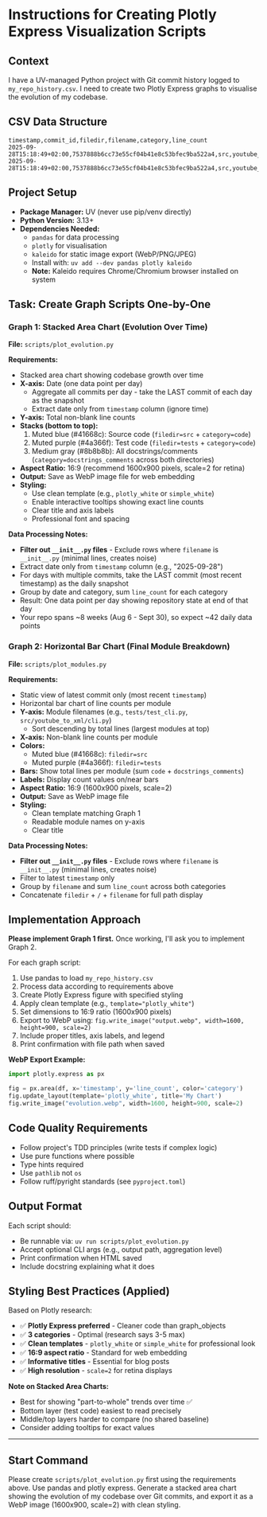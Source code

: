 # Instructions for Creating Plotly Express Visualization Scripts

## Context
I have a UV-managed Python project with Git commit history logged to `my_repo_history.csv`. I need to create two Plotly Express graphs to visualise the evolution of my codebase.

## CSV Data Structure
```csv
timestamp,commit_id,filedir,filename,category,line_count
2025-09-28T15:18:49+02:00,7537888b6cc73e55cf04b41e8c53bfec9ba522a4,src,youtube_to_xml/cli.py,code,119
2025-09-28T15:18:49+02:00,7537888b6cc73e55cf04b41e8c53bfec9ba522a4,src,youtube_to_xml/cli.py,docstrings_comments,55
```

## Project Setup
- **Package Manager:** UV (never use pip/venv directly)
- **Python Version:** 3.13+
- **Dependencies Needed:**
  - `pandas` for data processing
  - `plotly` for visualisation
  - `kaleido` for static image export (WebP/PNG/JPEG)
  - Install with: `uv add --dev pandas plotly kaleido`
  - **Note:** Kaleido requires Chrome/Chromium browser installed on system

## Task: Create Graph Scripts One-by-One

### Graph 1: Stacked Area Chart (Evolution Over Time)
**File:** `scripts/plot_evolution.py`

**Requirements:**
- Stacked area chart showing codebase growth over time
- **X-axis:** Date (one data point per day)
  - Aggregate all commits per day - take the LAST commit of each day as the snapshot
  - Extract date only from `timestamp` column (ignore time)
- **Y-axis:** Total non-blank line counts
- **Stacks (bottom to top):**
  1. Muted blue (#41668c): Source code (`filedir=src` + `category=code`)
  2. Muted purple (#4a366f): Test code (`filedir=tests` + `category=code`)
  3. Medium gray (#8b8b8b): All docstrings/comments (`category=docstrings_comments` across both directories)
- **Aspect Ratio:** 16:9 (recommend 1600x900 pixels, scale=2 for retina)
- **Output:** Save as WebP image file for web embedding
- **Styling:**
  - Use clean template (e.g., `plotly_white` or `simple_white`)
  - Enable interactive tooltips showing exact line counts
  - Clear title and axis labels
  - Professional font and spacing

**Data Processing Notes:**
- **Filter out `__init__.py` files** - Exclude rows where `filename` is `__init__.py` (minimal lines, creates noise)
- Extract date only from `timestamp` column (e.g., "2025-09-28")
- For days with multiple commits, take the LAST commit (most recent timestamp) as the daily snapshot
- Group by date and category, sum `line_count` for each category
- Result: One data point per day showing repository state at end of that day
- Your repo spans ~8 weeks (Aug 6 - Sept 30), so expect ~42 daily data points

### Graph 2: Horizontal Bar Chart (Final Module Breakdown)
**File:** `scripts/plot_modules.py`

**Requirements:**
- Static view of latest commit only (most recent `timestamp`)
- Horizontal bar chart of line counts per module
- **Y-axis:** Module filenames (e.g., `tests/test_cli.py`, `src/youtube_to_xml/cli.py`)
  - Sort descending by total lines (largest modules at top)
- **X-axis:** Non-blank line counts per module
- **Colors:**
  - Muted blue (#41668c): `filedir=src`
  - Muted purple (#4a366f): `filedir=tests`
- **Bars:** Show total lines per module (sum `code` + `docstrings_comments`)
- **Labels:** Display count values on/near bars
- **Aspect Ratio:** 16:9 (1600x900 pixels, scale=2)
- **Output:** Save as WebP image file
- **Styling:**
  - Clean template matching Graph 1
  - Readable module names on y-axis
  - Clear title

**Data Processing Notes:**
- **Filter out `__init__.py` files** - Exclude rows where `filename` is `__init__.py` (minimal lines, creates noise)
- Filter to latest `timestamp` only
- Group by `filename` and sum `line_count` across both categories
- Concatenate `filedir` + `/` + `filename` for full path display

## Implementation Approach
**Please implement Graph 1 first.** Once working, I'll ask you to implement Graph 2.

For each graph script:
1. Use pandas to load `my_repo_history.csv`
2. Process data according to requirements above
3. Create Plotly Express figure with specified styling
4. Apply clean template (e.g., `template="plotly_white"`)
5. Set dimensions to 16:9 ratio (1600x900 pixels)
6. Export to WebP using: `fig.write_image("output.webp", width=1600, height=900, scale=2)`
7. Include proper titles, axis labels, and legend
8. Print confirmation with file path when saved

**WebP Export Example:**
```python
import plotly.express as px

fig = px.area(df, x='timestamp', y='line_count', color='category')
fig.update_layout(template='plotly_white', title='My Chart')
fig.write_image("evolution.webp", width=1600, height=900, scale=2)
```

## Code Quality Requirements
- Follow project's TDD principles (write tests if complex logic)
- Use pure functions where possible
- Type hints required
- Use `pathlib` not `os`
- Follow ruff/pyright standards (see `pyproject.toml`)

## Output Format
Each script should:
- Be runnable via: `uv run scripts/plot_evolution.py`
- Accept optional CLI args (e.g., output path, aggregation level)
- Print confirmation when HTML saved
- Include docstring explaining what it does

## Styling Best Practices (Applied)

Based on Plotly research:
- ✅ **Plotly Express preferred** - Cleaner code than graph_objects
- ✅ **3 categories** - Optimal (research says 3-5 max)
- ✅ **Clean templates** - `plotly_white` or `simple_white` for professional look
- ✅ **16:9 aspect ratio** - Standard for web embedding
- ✅ **Informative titles** - Essential for blog posts
- ✅ **High resolution** - `scale=2` for retina displays

**Note on Stacked Area Charts:**
- Best for showing "part-to-whole" trends over time ✅
- Bottom layer (test code) easiest to read precisely
- Middle/top layers harder to compare (no shared baseline)
- Consider adding tooltips for exact values

---

## Start Command
Please create `scripts/plot_evolution.py` first using the requirements above. Use pandas and plotly express. Generate a stacked area chart showing the evolution of my codebase over Git commits, and export it as a WebP image (1600x900, scale=2) with clean styling.
